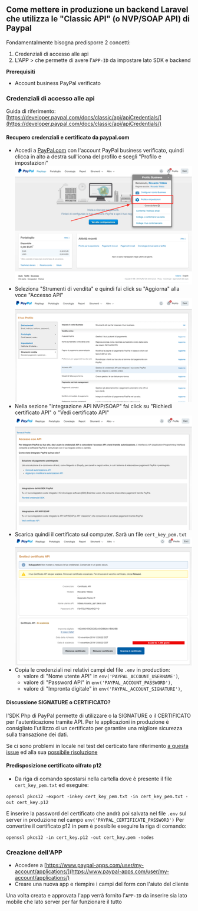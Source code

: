 ## Come mettere in produzione un backend Laravel che utilizza le "Classic API" (o NVP/SOAP API) di Paypal

Fondamentalmente bisogna predisporre 2 concetti:
1. Credenziali di accesso alle api
2. L'APP > che permette di avere l'`APP-ID` da impostare lato SDK e backend

**Prerequisiti**
* Account business PayPal verificato

### Credenziali di accesso alle api
Guida di riferimento: [https://developer.paypal.com/docs/classic/api/apiCredentials/](https://developer.paypal.com/docs/classic/api/apiCredentials/)

#### Recupero credenziali e certificato da paypal.com

* Accedi a [PayPal.com](www.paypal.com) con l'account PayPal business verificato, quindi clicca in alto a destra sull'icona del profilo e scegli "Profilo e impostazioni"
![Accedi a profilo e impostazioni dell'account](images/paypal_credentials_1.png)
* Seleziona "Strumenti di vendita" e quindi fai click su "Aggiorna" alla voce "Accesso API"
![Strumenti di vendita - Accesso API](images/paypal_credentials_2.png)
* Nella sezione "Integrazione API NVP/SOAP" fai click su "Richiedi certificato API" o "Vedi certificato API"
![Richiedi certificato API](images/paypal_credentials_3.png)
* Scarica quindi il certificato sul computer. Sarà un file `cert_key_pem.txt`
![Certificato e credenziali](images/paypal_credentials_4.png)
* Copia le credenziali nei relativi campi del file `.env` in production: 
  - valore di "Nome utente API" in `env('PAYPAL_ACCOUNT_USERNAME')`,
  - valore di "Password API" in `env('PAYPAL_ACCOUNT_PASSWORD')`,
  - valore di "Impronta digitale" in `env('PAYPAL_ACCOUNT_SIGNATURE')`,

#### Discussione SIGNATURE o CERTIFICATO?

l'SDK Php di PayPal permette di utilizzare o la SIGNATURE o il CERTIFICATO per l'autenticazione tramite API. Per le applicazioni in produzione è consigliato l'utilizzo di un certificato per garantire una migliore sicurezza sulla transazione dei dati. 

Se ci sono problemi in locale nel test del certicato fare riferimento [a questa issue](https://github.com/curl/curl/issues/283) ed alla sua [possibile risoluzione](http://stackoverflow.com/questions/20457071/ssl-certificates-os-x-mavericks/24433135#24433135)

#### Predisposizione certificato cifrato p12

* Da riga di comando spostarsi nella cartella dove è presente il file `cert_key_pem.txt` ed eseguire:
```
openssl pkcs12 -export -inkey cert_key_pem.txt -in cert_key_pem.txt -out cert_key.p12
```
E inserire la password del certificato che andrà poi salvata nel file `.env` sul server in produzione nel campo `env('PAYPAL_CERTIFICATE_PASSWORD')`
Per convertire il certificato p12 in pem è possibile eseguire la riga di comando: 
```
openssl pkcs12 -in cert_key.p12 -out cert_key.pem -nodes
```

### Creazione dell'APP

* Accedere a [https://www.paypal-apps.com/user/my-account/applications/](https://www.paypal-apps.com/user/my-account/applications/)
* Creare una nuova app e riempire i campi del form con l'aiuto del cliente

Una volta creata e approvata l'app verrà fornito l'`APP-ID` da inserire sia lato mobile che lato server per far funzionare il tutto

